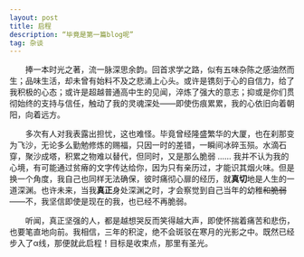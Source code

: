 ```yaml
---
layout: post
title: 启程
description: “毕竟是第一篇blog呢”
tag: 杂谈
---
```




&emsp;&emsp;捧一本时光之著，流一脉深思余韵。回首求学之路，似有五味杂陈之感油然而生；品味生活，却未曾有始料不及之悲涌上心头。或许是镌刻于心的自信力，给了我积极的心态；或许是超越普通高中生的见闻，淬炼了强大的意志；抑或是你们贯彻始终的支持与信任，触动了我的灵魂深处——即使伤痕累累，我的心依旧向着朝阳，向着远方。

&emsp;&emsp;多次有人对我表露出担忧，这也难怪。毕竟曾经隆盛繁华的大厦，也在刹那变为飞沙，无论多么勤勉修炼的赐福，只因一时的差错，一瞬间冰碎玉殒。水滴石穿，聚沙成塔，积累之物难以替代，但同时，又是那么脆弱 ......  我并不认为我的心境，有可能通过贫瘠的文字传达给你，因为只有亲历过，才能识其烟火味。但是换一个角度，我自己也同样无法确保，彼时痛彻心扉的经历，就**真切**地是人生的一道深渊。也许未来，当我**真正**身处深渊之时，才会察觉到自己当年的幼稚~~和脆弱~~——不，我坚信即使是现在的我，也已经不再脆弱。

&emsp;&emsp;听闻，真正坚强的人，都是越想哭反而笑得越大声，即使怀揣着痛苦和悲伤，也要笔直地向前。我相信，三年的积淀，绝不会斑驳在寒月的光影之中。既然已经步入了α线，那便就此启程！目标是收束点，那里有圣光。

​		

